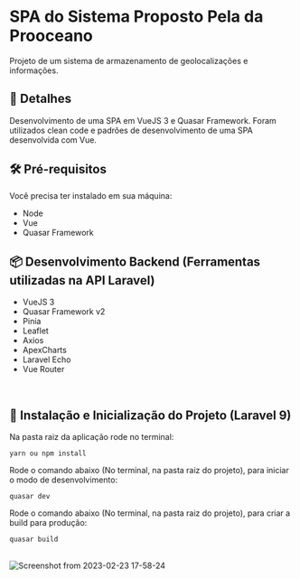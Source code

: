 # SPA do Sistema Proposto Pela da Prooceano

Projeto de um sistema de armazenamento de geolocalizações e informações.<br/>


## 🚀 Detalhes


Desenvolvimento de uma SPA em VueJS 3 e Quasar Framework. Foram utilizados clean code e padrões de desenvolvimento de uma SPA desenvolvida com Vue.



## 🛠️ Pré-requisitos


Você precisa ter instalado em sua máquina:

- Node<br/>
- Vue<br/>
- Quasar Framework<br/>


## 📦 Desenvolvimento Backend (Ferramentas utilizadas na API Laravel)

- VueJS 3
- Quasar Framework v2<br/>
- Pinia<br/>
- Leaflet<br/>
- Axios<br/>
- ApexCharts<br/>
- Laravel Echo<br/>
- Vue Router<br/>

<br/>

## 🔧 Instalação e Inicialização do Projeto (Laravel 9)


Na pasta raiz da aplicação rode no terminal:

`yarn ou npm install`
 <br/>

Rode o comando abaixo (No terminal, na pasta raiz do projeto), para iniciar o modo de desenvolvimento:
 
`quasar dev`
<br/>

Rode o comando abaixo (No terminal, na pasta raiz do projeto), para criar a build para produção:
 
`quasar build`
<br/><br/>

![Screenshot from 2023-02-23 17-58-24](https://user-images.githubusercontent.com/44420212/221029150-3402b89f-ea2a-4ac4-99d9-4d934ad4b0e9.png)
